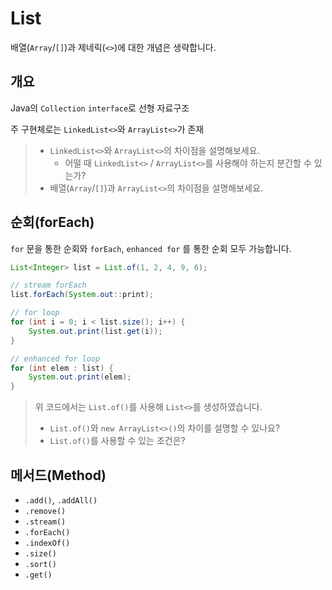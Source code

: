 # List
배열(`Array`/`[]`)과 제네릭(`<>`)에 대한 개념은 생략합니다.

## 개요
Java의 `Collection` `interface`로 선형 자료구조

주 구현체로는 `LinkedList<>`와 `ArrayList<>`가 존재

> - `LinkedList<>`와 `ArrayList<>`의 차이점을 설명해보세요.
>   - 어떨 때 `LinkedList<>` / `ArrayList<>`를 사용해야 하는지 분간할 수 있는가?
> - 배열(`Array`/`[]`)과 `ArrayList<>`의 차이점을 설명해보세요.

## 순회(forEach)
`for` 문을 통한 순회와 `forEach`, `enhanced for` 를 통한 순회 모두 가능합니다.
```java
List<Integer> list = List.of(1, 2, 4, 9, 6);

// stream forEach
list.forEach(System.out::print);

// for loop
for (int i = 0; i < list.size(); i++) {
    System.out.print(list.get(i));
}

// enhanced for loop
for (int elem : list) {
    System.out.print(elem);
}
```

> 위 코드에서는 `List.of()`를 사용해 `List<>`를 생성하였습니다.
> - `List.of()`와 `new ArrayList<>()`의 차이를 설명할 수 있나요?
> - `List.of()`를 사용할 수 있는 조건은?

## 메서드(Method)
- `.add()`, `.addAll()`
- `.remove()`
- `.stream()`
- `.forEach()`
- `.indexOf()`
- `.size()`
- `.sort()`
- `.get()`